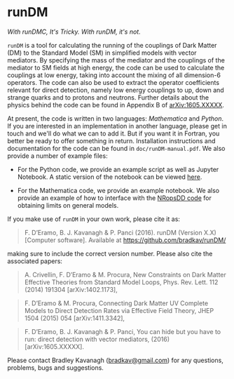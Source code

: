 # runDM

*With runDMC, It's Tricky. With runDM, it's not.*

`runDM` is a tool for calculating the running of the couplings of Dark Matter (DM) to the Standard Model (SM) in simplified models with vector mediators. By specifying the mass of the mediator and the couplings of the mediator to SM fields at high energy, the code can be used to calculate the couplings at low energy, taking into account the mixing of all dimension-6 operators. The code can also be used to extract the operator coefficients relevant for direct detection, namely low energy couplings to up, down and strange quarks and to protons and neutrons. Further details about the physics behind the code can be found in Appendix B of [arXiv:1605.XXXXX](http://arxiv.org/abs/1605.XXXXX).

At present, the code is written in two languages: *Mathematica* and *Python*. If you are interested in an implementation in another language, please get in touch and we'll do what we can to add it. But if you want it in Fortran, you better be ready to offer something in return. Installation instructions and documentation for the code can be found in `doc/runDM-manual.pdf`. We also provide a number of example files:

- For the Python code, we provide an example script as well as Jupyter Notebook. A static version of the notebook can be viewed [here](http://nbviewer.jupyter.org/github/bradkav/runDM/blob/master/python/runDM-examples.ipynb).

- For the Mathematica code, we provide an example notebook. We also provide an example of how to interface with the [NRopsDD code](http://www.marcocirelli.net/NROpsDD.html) for obtaining limits on general models.

If you make use of `runDM` in your own work, please cite it as:

>F. D’Eramo, B. J. Kavanagh & P. Panci (2016). runDM (Version X.X) [Computer software]. Available at https://github.com/bradkav/runDM/

making sure to include the correct version number. Please also cite the associated papers:

>A. Crivellin, F. D’Eramo & M. Procura, New Constraints on Dark Matter Effective Theories from Standard Model Loops, Phys. Rev. Lett. 112 (2014) 191304 [arXiv:1402.1173],

>F. D’Eramo & M. Procura, Connecting Dark Matter UV Complete Models to Direct Detection Rates via Effective Field Theory, JHEP 1504 (2015) 054 [arXiv:1411.3342],

>F. D’Eramo, B. J. Kavanagh & P. Panci, You can hide but you have to run: direct detection with vector mediators, (2016) [arXiv:1605.XXXXX].

Please contact Bradley Kavanagh (bradkav@gmail.com) for any questions, problems, bugs and suggestions.
